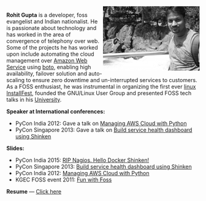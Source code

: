 
<img src="/res/about/rohit.jpg" width="50%" height="50%" align="right" onmouseover="this.src='/res/about/rohit_color.jpg';" onmouseout="this.src='/res/about/rohit.jpg';">

**Rohit Gupta** is a developer, foss evangelist and Indian nationalist. He is passionate about technology and has worked in the area of convergence of telephony over web. Some of the projects he has worked upon include automating the cloud management over [Amazon Web Service](http://aws.amazon.com) using [boto](https://github.com/boto/boto), enabling high availability, failover solution and auto-scaling to ensure zero downtime and un-interrupted services to customers. As a FOSS enthusiast, he was instrumental in organizing the first ever [linux InstallFest](/first-ever-linux-installfest-in-kgec.html), founded the GNU/Linux User Group and presented FOSS tech talks in his [University](http://www.kgec.ac.in/).

**Speaker at International conferences:**

- PyCon India 2012: Gave a talk on [Managing AWS Cloud with Python](http://in.pycon.org/2012/funnel/pyconindia2012/33-managing-aws-cloud-with-python)
- PyCon Singapore 2013: Gave a talk on [Build service health dashboard using Shinken](https://pycon.sg/static/archive/2013/speaker/profile/13/index.html)

**Slides:**

- PyCon India 2015: [RIP Nagios. Hello Docker Shinken!](/res/talks/pycon-india-2015/)
- PyCon Singapore 2013: [Build service health dashboard using Shinken](/res/talks/pycon-singapore-2013/slides.html)
- PyCon India 2012: [Managing AWS Cloud with Python](/res/talks/pycon-india-2012/slides.html)
- KGEC FOSS event 2011: [Fun with Foss](/res/talks/fun-with-foss.pdf)

**Resume** — [Click here](/Resume/)
